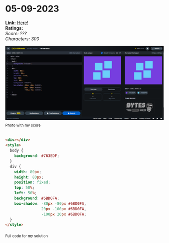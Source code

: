 # 05-09-2023

**Link:** [Here!](https://cssbattle.dev/play/AXGhRdSBRbFCfpYCstpM)
<br>
**Ratings:**
<br>
*Score: ???*
<br>
*Characters: 300*

![05-09-2023](/daily-targets/05-09-2023/05-09-2023-solution.png)
<sub>Photo with my score</sub>
<br>
<br>

```html
<div></div>
<style>
  body {
    background: #763EDF;
  }
  div {
    width: 80px;
    height: 80px;
    position: fixed;
    top: 50%;
    left: 50%;
    background: #6BD0FA;
    box-shadow: -80px -80px #6BD0FA,
                20px -100px #6BD0FA,
                -100px 20px #6BD0FA;
  }
</style>
```
<sub>Full code for my solution</sub>

